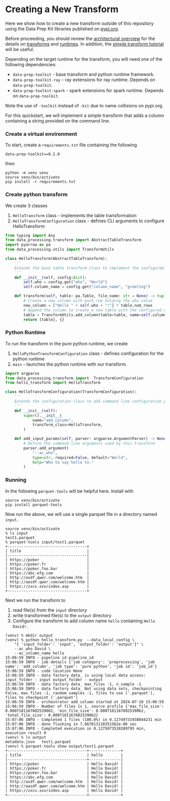 # Creating a New Transform   

Here we show how to create a new transform outside of this repository
using the Data Prep Kit libraries published on [pypi.org](pypi.org). 

Before proceeding, you should review the 
[architectural overview](../../data-processing-lib/doc/overview.md)
for the details on 
[transforms](../../data-processing-lib/doc/transforms.md)
and 
[runtimes](../../data-processing-lib/doc/transform-runtimes.md).
In addition, the 
[simple transform tutorial](../../data-processing-lib/doc/simplest-transform-tutorial.md)
will be useful.

Depending on the target runtime for the transform, you will need one of the following
dependencies:
* `data-prep-toolkit` - base transform and python runtime framework.
* `data-prep-toolkit-ray` - ray extensions for ray runtime. Depends on `data-prep-toolkit`.
* `data-prep-toolkit-spark` - spark extensions for spark runtime. Depends on `data-prep-toolkit`.

Note the use of `-toolkit` instead of `-kit` due to name collisions on pypi.org.

For this quickstart, we will implement a simple transform that adds a column 
containing a string provided on the command line.

### Create a virtual environment
To start, create a `requirements.txt` file containing the following
```
data-prep-toolkit==0.2.0
```
then
```shell
python -m venv venv
source venv/bin/activate
pip install -r requirements.txt
```

### Create python transform
We create 3 classes
1. `HelloTransform` class - implements the table transformation
2. `HelloTransformConfiguration` class - defines CLI arguments to configure HelloTransform

```python
from typing import Any
from data_processing.transform import AbstractTableTransform
import pyarrow as pa
from data_processing.utils import TransformUtils

class HelloTransform(AbstractTableTransform):
    '''
    Extends the base table transform class to implement the configurable transform() method.
    '''
    def __init__(self, config:dict):
        self.who = config.get("who", "World")
        self.column_name = config.get("column_name", "greeting")

    def transform(self, table: pa.Table, file_name: str = None) -> tuple[list[pa.Table], dict[str, Any]]:
        # Create a new column with each row holding the who value
        new_column = ["Hello " + self.who + "!"] * table.num_rows
        # Append the column to create a new table with the configured name.
        table = TransformUtils.add_column(table=table, name=self.column_name, content=new_column)
        return [table], {}
```

### Python Runtime
To run the transform in the pure python runtime, we create 
1. `HelloPythonTransformConfiguration` class - defines configuration for the python runtime
2. `main` - launches the python runtime with our transform.

```python
import argparse
from data_processing.transform import  TransformConfiguration
from hello_transform import HelloTransform

class HelloTransformConfiguration(TransformConfiguration):
    '''
    Extends the configuration class to add command line configuration parameters for this transfomr
    '''
    def __init__(self):
        super().__init__(
            name="add_column",
            transform_class=HelloTransform,
        )

    def add_input_params(self, parser: argparse.ArgumentParser) -> None:
        # Define the command line arguments used by this transform
        parser.add_argument(
            "--ac_who",
            type=str, required=False, default="World",
            help="Who to say hello to."
        )
```

### Running 
In the following `parquet-tools` will be helpful here.  Install with 
```
source venv/bin/activate
pip install parquet-tools
```
Now run the above, we will use a single parquet file in a directory named `input`.
```shell
source venv/bin/activate
% ls input
test1.parquet
% parquet-tools input/test1.parquet
+-----------------------------------+
| title                             |
|-----------------------------------|
| https://poker                     |
| https://poker.fr                  |
| https://poker.foo.bar             |
| https://abc.efg.com               |
| http://asdf.qwer.com/welcome.htm  |
| http://aasdf.qwer.com/welcome.htm |
| https://zxcv.xxx/index.asp        |
+-----------------------------------+
```
Next we run the transform to 
1. read file(s) from the `input` directory 
2. write transformed file(s) to the `output` directory
3. Configure the transform to add column name `hello` containing `Hello David!`. 
```shell
(venv) % mkdir output
(venv) % python hello_transform.py  --data_local_config \
    "{ 'input_folder': 'input', 'output_folder': 'output'}" \
    --ac_who David \
    --ac_column_name hello
15:06:59 INFO - pipeline id pipeline_id
15:06:59 INFO - job details {'job category': 'preprocessing', 'job name': 'add_column', 'job type': 'pure python', 'job id': 'job_id'}
15:06:59 INFO - code location None
15:06:59 INFO - data factory data_ is using local data access: input_folder - input output_folder - output
15:06:59 INFO - data factory data_ max_files -1, n_sample -1
15:06:59 INFO - data factory data_ Not using data sets, checkpointing False, max files -1, random samples -1, files to use ['.parquet'], files to checkpoint ['.parquet']
15:06:59 INFO - orchestrator add_column started at 2024-07-10 15:06:59
15:06:59 INFO - Number of files is 1, source profile {'max_file_size': 0.0007181167602539062, 'min_file_size': 0.0007181167602539062, 'total_file_size': 0.0007181167602539062}
15:07:06 INFO - Completed 1 files (100.0%) in 0.12749731938044231 min
15:07:06 INFO - done flushing in 7.867813110351562e-06 sec
15:07:06 INFO - Completed execution in 0.1275073528289795 min, execution result 0
(venv) % ls output
metadata.json	test1.parquet
(venv) % parquet-tools show output/test1.parquet 
+-----------------------------------+--------------+
| title                             | hello        |
|-----------------------------------+--------------|
| https://poker                     | Hello David! |
| https://poker.fr                  | Hello David! |
| https://poker.foo.bar             | Hello David! |
| https://abc.efg.com               | Hello David! |
| http://asdf.qwer.com/welcome.htm  | Hello David! |
| http://aasdf.qwer.com/welcome.htm | Hello David! |
| https://zxcv.xxx/index.asp        | Hello David! |
+-----------------------------------+--------------+
```

